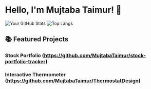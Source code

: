 # Hello, I'm Mujtaba Taimur! 👋

                                                   

![Your GitHub Stats](https://github-readme-stats.vercel.app/api?username=MujtabaTAimur&show_icons=true&theme=radical)   ![Top Langs](https://github-readme-stats.vercel.app/api/top-langs/?username=YOURUSERNAME&layout=compact)

## 📚 Featured Projects

### Stock Portfolio (https://github.com/MujtabaTaimur/stock-portfolio-tracker)



### Interactive Thermometer (https://github.com/MujtabaTaimur/ThermostatDesign)




